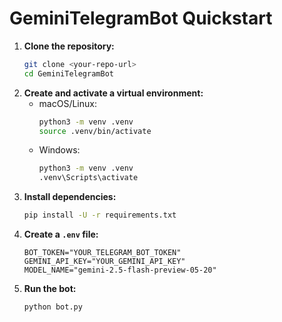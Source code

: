 # GeminiTelegramBot Quickstart

1. **Clone the repository:**
   ```sh
   git clone <your-repo-url>
   cd GeminiTelegramBot
   ```
2. **Create and activate a virtual environment:**
   - macOS/Linux:
     ```sh
     python3 -m venv .venv
     source .venv/bin/activate
     ```
   - Windows:
     ```sh
     python3 -m venv .venv
     .venv\Scripts\activate
     ```
3. **Install dependencies:**
   ```sh
   pip install -U -r requirements.txt
   ```
4. **Create a `.env` file:**
   ```env
   BOT_TOKEN="YOUR_TELEGRAM_BOT_TOKEN"
   GEMINI_API_KEY="YOUR_GEMINI_API_KEY"
   MODEL_NAME="gemini-2.5-flash-preview-05-20"
   ```
5. **Run the bot:**
   ```sh
   python bot.py
   ``` 